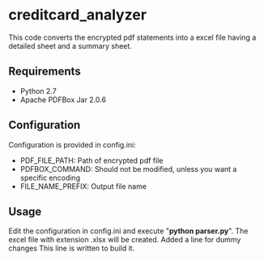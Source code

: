 # creditcard_analyzer
This code converts the encrypted pdf statements into a excel file having a detailed sheet and a summary sheet.

## Requirements
* Python 2.7
* Apache PDFBox Jar 2.0.6

## Configuration
Configuration is provided in config.ini:
* PDF_FILE_PATH: Path of encrypted pdf file
* PDFBOX_COMMAND: Should not be modified, unless you want a specific encoding
* FILE_NAME_PREFIX: Output file name

## Usage
Edit the configuration in config.ini and execute "**python parser.py**". The excel file with extension .xlsx will be created.
Added a line for dummy changes
This line is written to build it.
